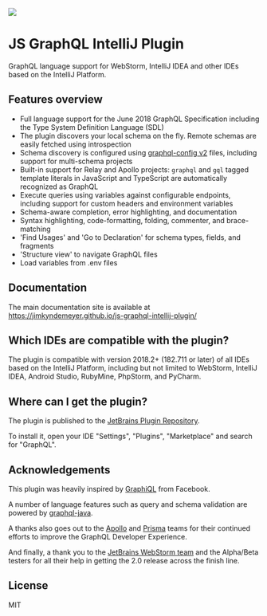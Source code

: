 ![](docs/js-graphql-logo.png)

# JS GraphQL IntelliJ Plugin

GraphQL language support for WebStorm, IntelliJ IDEA and other IDEs based on the IntelliJ Platform.

## Features overview

- Full language support for the June 2018 GraphQL Specification including the Type System Definition Language (SDL)
- The plugin discovers your local schema on the fly. Remote schemas are easily fetched using introspection
- Schema discovery is configured using [graphql-config v2](https://github.com/kamilkisiela/graphql-config/tree/legacy) files, including support for multi-schema projects
- Built-in support for Relay and Apollo projects: `graphql` and `gql` tagged template literals in JavaScript and TypeScript are automatically recognized as GraphQL
- Execute queries using variables against configurable endpoints, including support for custom headers and environment variables
- Schema-aware completion, error highlighting, and documentation
- Syntax highlighting, code-formatting, folding, commenter, and brace-matching
- 'Find Usages' and 'Go to Declaration' for schema types, fields, and fragments
- 'Structure view' to navigate GraphQL files
- Load variables from .env files

## Documentation

The main documentation site is available at https://jimkyndemeyer.github.io/js-graphql-intellij-plugin/

## Which IDEs are compatible with the plugin?

The plugin is compatible with version 2018.2+ (182.711 or later) of all IDEs based on the IntelliJ Platform, including but not limited to WebStorm, IntelliJ IDEA, Android Studio, RubyMine, PhpStorm, and PyCharm.

## Where can I get the plugin?

The plugin is published to the [JetBrains Plugin Repository](https://plugins.jetbrains.com/plugin/8097-js-graphql).

To install it, open your IDE "Settings", "Plugins", "Marketplace" and search for "GraphQL".

## Acknowledgements

This plugin was heavily inspired by [GraphiQL](https://github.com/graphql/graphiql) from Facebook.

A number of language features such as query and schema validation are powered by [graphql-java](https://github.com/graphql-java/graphql-java).

A thanks also goes out to the [Apollo](https://github.com/apollographql) and [Prisma](https://github.com/prisma) teams for their continued efforts to improve the GraphQL Developer Experience.

And finally, a thank you to the [JetBrains WebStorm team](https://twitter.com/WebStormIDE) and the Alpha/Beta testers for all their help in getting the 2.0 release across the finish line. 

## License
MIT
